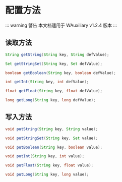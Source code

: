 # 配置方法

::: warning 警告
本文档适用于 WAuxiliary v1.2.4 版本
:::

## 读取方法

```java
String getString(String key, String defValue);

Set getStringSet(String key, Set defValue);

boolean getBoolean(String key, boolean defValue);

int getInt(String key, int defValue);

float getFloat(String key, float defValue);

long getLong(String key, long defValue);
```

## 写入方法

```java
void putString(String key, String value);

void putStringSet(String key, Set value);

void putBoolean(String key, boolean value);

void putInt(String key, int value);

void putFloat(String key, float value);

void putLong(String key, long value);
```
